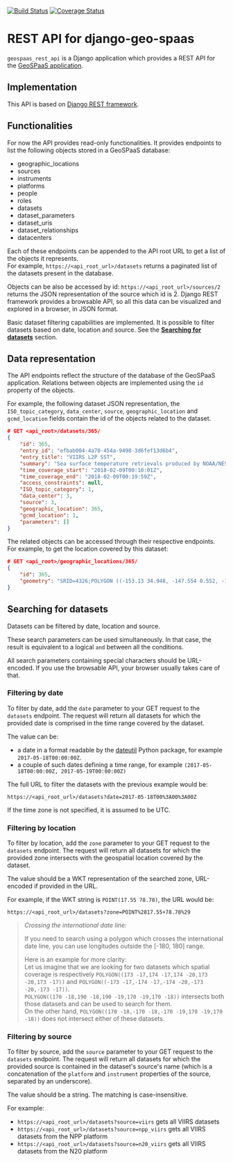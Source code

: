 [![Build Status](https://travis-ci.org/nansencenter/django-geo-spaas-rest-api.svg?branch=master)](https://travis-ci.org/nansencenter/django-geo-spaas-rest-api) [![Coverage Status](https://coveralls.io/repos/github/nansencenter/django-geo-spaas-rest-api/badge.svg?branch=master)](https://coveralls.io/github/nansencenter/django-geo-spaas-rest-api?branch=master)
# REST API for django-geo-spaas

`geospaas_rest_api` is a Django application which provides a REST API for the [GeoSPaaS application](https://github.com/nansencenter/django-geo-spaas).

## Implementation

This API is based on [Django REST framework](https://www.django-rest-framework.org/).

## Functionalities

For now the API provides read-only functionalities. 
It provides endpoints to list the following objects stored in a GeoSPaaS database:
  - geographic_locations
  - sources
  - instruments
  - platforms
  - people
  - roles
  - datasets
  - dataset_parameters
  - dataset_uris
  - dataset_relationships
  - datacenters

Each of these endpoints can be appended to the API root URL to get a list of the objects it represents.  
For example, `https://<api_root_url>/datasets` returns a paginated list of the datasets present in the database.

Objects can be also be accessed by id: `https://<api_root_url>/sources/2` returns the JSON representation of the source which id is 2.
Django REST framework provides a browsable API, so all this data can be visualized and explored in a browser, in JSON format.

Basic dataset filtering capabilities are implemented. It is possible to filter datasets based on date, location and source. See the **[Searching for datasets](#searching-for-datasets)** section.

## Data representation

The API endpoints reflect the structure of the database of the GeoSPaaS application.
Relations between objects are implemented using the `id` property of the objects.

For example, the following dataset JSON representation, the `ISO_topic_category`, `data_center`, `source`, `geographic_location` and `gcmd_location` fields contain the id of the objects related to the dataset.

```json
# GET <api_root>/datasets/365/
{
    "id": 365,
    "entry_id": "efbab004-4a70-454a-9498-3d6fef13d6b4",
    "entry_title": "VIIRS L2P SST",
    "summary": "Sea surface temperature retrievals produced by NOAA/NESDIS/STAR office from VIIRS sensor",
    "time_coverage_start": "2018-02-09T00:10:01Z",
    "time_coverage_end": "2018-02-09T00:19:59Z",
    "access_constraints": null,
    "ISO_topic_category": 1,
    "data_center": 3,
    "source": 3,
    "geographic_location": 365,
    "gcmd_location": 1,
    "parameters": []
}
```

The related objects can be accessed through their respective endpoints.  
For example, to get the location covered by this dataset:

```json
# GET <api_root>/geographic_locations/365/
{
    "id": 365,
    "geometry": "SRID=4326;POLYGON ((-153.13 34.948, -147.554 0.552, -174.438 -3.507, 174.988 30.162, -153.13 34.948))"
}
```

## Searching for datasets

Datasets can be filtered by date, location and source.

These search parameters can be used simultaneously. In that case, the result is equivalent to a logical `and` between all the conditions.

All search parameters containing special characters should be URL-encoded.
If you use the browsable API, your browser usually takes care of that.

### Filtering by date

To filter by date, add the `date` parameter to your GET request to the `datasets` endpoint.
The request will return all datasets for which the provided date is comprised in the time range covered by the dataset.

The value can be:
  - a date in a format readable by the [dateutil](https://dateutil.readthedocs.io/en/stable/) Python package, for example `2017-05-18T00:00:00Z`.
  - a couple of such dates defining a time range, for example `(2017-05-18T00:00:00Z, 2017-05-19T00:00:00Z)`

The full URL to filter the datasets with the previous example would be:

`https://<api_root_url>/datasets?date=2017-05-18T00%3A00%3A00Z`

If the time zone is not specified, it is assumed to be UTC.

### Filtering by location

To filter by location, add the `zone` parameter to your GET request to the `datasets` endpoint.
The request will return all datasets for which the provided zone intersects with the geospatial location covered by the dataset.

The value should be a WKT representation of the searched zone, URL-encoded if provided in the URL.

For example, if the WKT string is `POINT(17.55 78.78)`, the URL would be:

`https://<api_root_url>/datasets?zone=POINT%2817.55+78.78%29`

> *Crossing the international date line:*
>
> If you need to search using a polygon which crosses the international date line, you can use longitudes outside the [-180, 180] range.
>
> Here is an example for more clarity:  
> Let us imagine that we are looking for two datasets which spatial coverage is respectively `POLYGON((173 -17,174 -17,174 -20,173 -20,173 -17))` and `POLYGON((-173 -17,-174 -17,-174 -20,-173 -20,-173 -17))`.  
> `POLYGON((170 -18,190 -18,190 -19,170 -19,170 -18))` intersects both those datasets and can be used to search for them.  
> On the other hand, `POLYGON((170 -18,-170 -18,-170 -19,170 -19,170 -18))` does not intersect either of these datasets.

### Filtering by source

To filter by source, add the `source` parameter to your GET request to the `datasets` endpoint.
The request will return all datasets for which the provided source is contained in the dataset's source's name (which is a concatenation of the `platform` and `instrument` properties of the source, separated by an underscore).

The value should be a string. The matching is case-insensitive.

For example:

- `https://<api_root_url>/datasets?source=viirs` gets all VIIRS datasets
- `https://<api_root_url>/datasets?source=npp_viirs` gets all VIIRS datasets from the NPP platform
- `https://<api_root_url>/datasets?source=n20_viirs` gets all VIIRS datasets from the N20 platform
